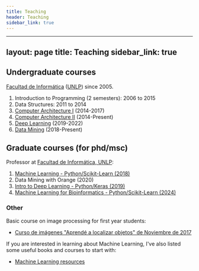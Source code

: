 ```yaml
---
title: Teaching
header: Teaching
sidebar_link: true
---
```


---
layout: page
title: Teaching
sidebar_link: true
---


## Undergraduate courses
[Facultad de Informática](http://info.unlp.edu.ar) ([UNLP](http://unlp.edu.ar)) since 2005.

1.  Introduction to Programming (2 semesters): 2006 to 2015
2.  Data Structures: 2011 to 2014
3.  [Computer Architecture I](http://weblidi.info.unlp.edu.ar/catedras/organizacion/index.php) (2014-2017)
4.  [Computer Architecture II](http://weblidi.info.unlp.edu.ar/catedras/arquitecturap2003/) (2014-Present)
5.  [Deep Learning](deep2019) (2019-2022)
6.  [Data Mining](http://weblidi.info.unlp.edu.ar/catedras/md_si/) (2018-Present)

## Graduate courses (for phd/msc) 

Professor at [Facultad de Informática, UNLP](https://www.info.unlp.edu.ar/):

1. [Machine Learning - Python/Scikit-Learn (2018)](aa2018/index.html)
2. Data Mining with Orange (2020)
3. [Intro to Deep Learning - Python/Keras  (2019)](deep2019)
4. [Machine Learning for Bioinformatics - Python/Scikit-Learn (2024)](bioia)

### Other

Basic course on image processing for first year students:
*   [Curso de imágenes "Aprendé a localizar objetos" de Noviembre de 2017](images/index.html)

If you are interested in learning about Machine Learning, I've also listed some useful books and courses to start with:
* [Machine Learning resources](/learning_ml)